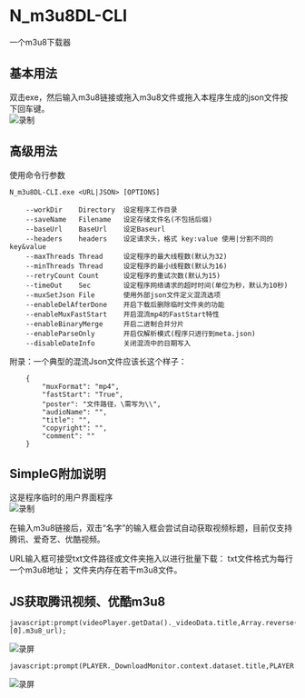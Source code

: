 # N_m3u8DL-CLI
一个m3u8下载器
## 基本用法
双击exe，然后输入m3u8链接或拖入m3u8文件或拖入本程序生成的json文件按下回车键。  
![录制](https://i.loli.net/2019/06/11/5cff1dbc4e32955427.gif)

## 高级用法
使用命令行参数
```
N_m3u8DL-CLI.exe <URL|JSON> [OPTIONS]  

    --workDir    Directory  设定程序工作目录
    --saveName   Filename   设定存储文件名(不包括后缀)
    --baseUrl    BaseUrl    设定Baseurl
    --headers    headers    设定请求头，格式 key:value 使用|分割不同的key&value
    --maxThreads Thread     设定程序的最大线程数(默认为32)
    --minThreads Thread     设定程序的最小线程数(默认为16)
    --retryCount Count      设定程序的重试次数(默认为15)
    --timeOut    Sec        设定程序网络请求的超时时间(单位为秒，默认为10秒)
    --muxSetJson File       使用外部json文件定义混流选项
    --enableDelAfterDone    开启下载后删除临时文件夹的功能
    --enableMuxFastStart    开启混流mp4的FastStart特性
    --enableBinaryMerge     开启二进制合并分片
    --enableParseOnly       开启仅解析模式(程序只进行到meta.json)
    --disableDateInfo       关闭混流中的日期写入

```
附录：一个典型的混流Json文件应该长这个样子：
```
    {
        "muxFormat": "mp4", 
        "fastStart": "True", 
        "poster": "文件路径，\需写为\\", 
        "audioName": "", 
        "title": "", 
        "copyright": "", 
        "comment": ""
    }
```
## SimpleG附加说明  
这是程序临时的用户界面程序  
![录制](https://i.loli.net/2019/06/11/5cff11b74dcba62351.gif)


在输入m3u8链接后，双击“名字”的输入框会尝试自动获取视频标题，目前仅支持腾讯、爱奇艺、优酷视频。

URL输入框可接受txt文件路径或文件夹拖入以进行批量下载：
txt文件格式为每行一个m3u8地址；
文件夹内存在若干m3u8文件。
## JS获取腾讯视频、优酷m3u8
```
javascript:prompt(videoPlayer.getData()._videoData.title,Array.reverse(Array.from(videoPlayer.getData()._playlistData.stream))[0].m3u8_url);
```  

![录屏](https://i.loli.net/2019/06/11/5cff32193455f17147.gif)
```
javascript:prompt(PLAYER._DownloadMonitor.context.dataset.title,PLAYER._DownloadMonitor.context.dataset.currentVideoUrl);
``` 

![录屏](https://i.loli.net/2019/06/11/5cff3233336d339889.gif)
